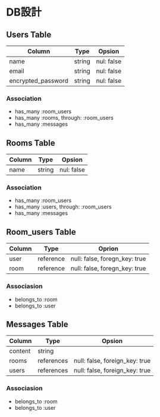 # DB設計

## Users Table
| Column             | Type     | Opsion         |
|--------------------|----------|----------------|
| name               | string   | nul: false     |
| email              | string   | nul: false     |
| encrypted_password | string   | nul: false     |

### Association

- has_many :room_users
- has_many :rooms, through: :room_users
- has_many :messages

## Rooms Table
| Column   | Type    | Opsion          |
|----------|---------|-----------------|
| name     | string  | nul: false      |

### Association

- has_many :room_users
- has_many :users, through: :room_users
- has_many :messages

## Room_users Table
| Column   | Type      | Oprion                        |
|----------|-----------|-------------------------------|
| user     | reference | null: false, foregn_key: true |
| room     | reference | null: false, foregn_key: true |

### Associasion

- belongs_to :room
- belongs_to :user

## Messages Table
| Column   | Type       | Opsion                         |
|----------|------------|--------------------------------|
| content  | string     |                                |
| rooms    | references | null: false, foreign_key: true |
| users    | references | null: false, foreign_key: true |

### Associasion

- belongs_to :room
- belongs_to :user